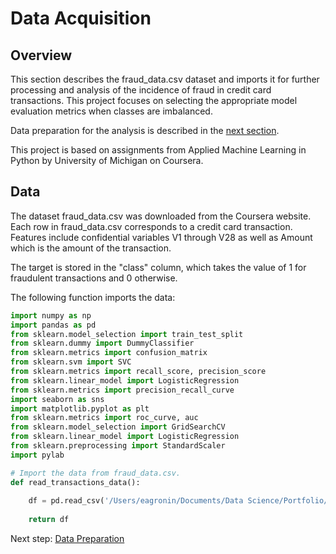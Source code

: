 # Data Acquisition

## Overview

This section describes the fraud_data.csv dataset and imports it for further processing and analysis of the incidence of fraud in credit card transactions.  This project focuses on selecting the appropriate model evaluation metrics when classes are imbalanced.

Data preparation for the analysis is described in the [next section](https://eagronin.github.io/credit-card-fraud-prepare/).

This project is based on assignments from Applied Machine Learning in Python by University of Michigan on Coursera.

## Data

The dataset fraud_data.csv was downloaded from the Coursera website.  Each row in fraud_data.csv corresponds to a credit card transaction. Features include confidential variables V1 through V28 as well as Amount which is the amount of the transaction.

The target is stored in the "class" column, which takes the value of 1 for fraudulent transactions and 0 otherwise.

The following function imports the data:

```python
import numpy as np
import pandas as pd
from sklearn.model_selection import train_test_split
from sklearn.dummy import DummyClassifier
from sklearn.metrics import confusion_matrix
from sklearn.svm import SVC
from sklearn.metrics import recall_score, precision_score
from sklearn.linear_model import LogisticRegression
from sklearn.metrics import precision_recall_curve
import seaborn as sns
import matplotlib.pyplot as plt
from sklearn.metrics import roc_curve, auc
from sklearn.model_selection import GridSearchCV
from sklearn.linear_model import LogisticRegression
from sklearn.preprocessing import StandardScaler
import pylab

# Import the data from fraud_data.csv. 
def read_transactions_data():
    
    df = pd.read_csv('/Users/eagronin/Documents/Data Science/Portfolio/Project Data/Credit card fraud data.csv')
    
    return df
```

Next step: [Data Preparation](https://eagronin.github.io/credit-card-fraud-prepare/)
